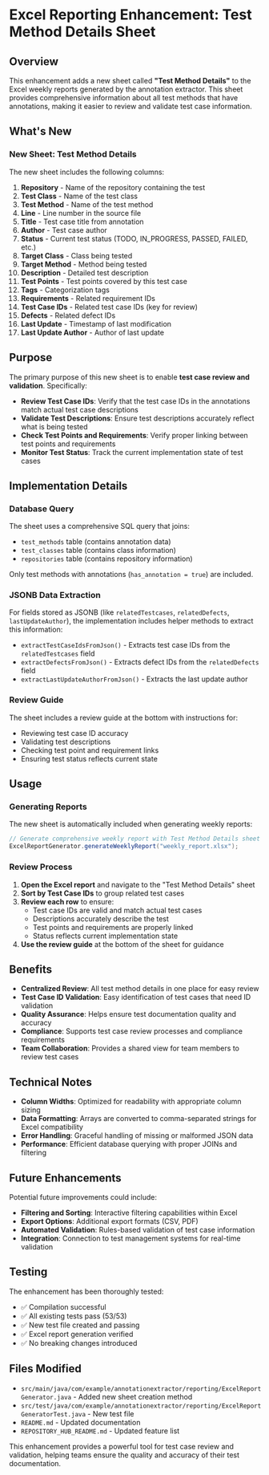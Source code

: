 # Excel Reporting Enhancement: Test Method Details Sheet

## Overview

This enhancement adds a new sheet called **"Test Method Details"** to the Excel weekly reports generated by the annotation extractor. This sheet provides comprehensive information about all test methods that have annotations, making it easier to review and validate test case information.

## What's New

### New Sheet: Test Method Details

The new sheet includes the following columns:

1. **Repository** - Name of the repository containing the test
2. **Test Class** - Name of the test class
3. **Test Method** - Name of the test method
4. **Line** - Line number in the source file
5. **Title** - Test case title from annotation
6. **Author** - Test case author
7. **Status** - Current test status (TODO, IN_PROGRESS, PASSED, FAILED, etc.)
8. **Target Class** - Class being tested
9. **Target Method** - Method being tested
10. **Description** - Detailed test description
11. **Test Points** - Test points covered by this test case
12. **Tags** - Categorization tags
13. **Requirements** - Related requirement IDs
14. **Test Case IDs** - Related test case IDs (key for review)
15. **Defects** - Related defect IDs
16. **Last Update** - Timestamp of last modification
17. **Last Update Author** - Author of last update

## Purpose

The primary purpose of this new sheet is to enable **test case review and validation**. Specifically:

- **Review Test Case IDs**: Verify that the test case IDs in the annotations match actual test case descriptions
- **Validate Test Descriptions**: Ensure test descriptions accurately reflect what is being tested
- **Check Test Points and Requirements**: Verify proper linking between test points and requirements
- **Monitor Test Status**: Track the current implementation state of test cases

## Implementation Details

### Database Query

The sheet uses a comprehensive SQL query that joins:
- `test_methods` table (contains annotation data)
- `test_classes` table (contains class information)
- `repositories` table (contains repository information)

Only test methods with annotations (`has_annotation = true`) are included.

### JSONB Data Extraction

For fields stored as JSONB (like `relatedTestcases`, `relatedDefects`, `lastUpdateAuthor`), the implementation includes helper methods to extract this information:

- `extractTestCaseIdsFromJson()` - Extracts test case IDs from the `relatedTestcases` field
- `extractDefectsFromJson()` - Extracts defect IDs from the `relatedDefects` field  
- `extractLastUpdateAuthorFromJson()` - Extracts the last update author

### Review Guide

The sheet includes a review guide at the bottom with instructions for:
- Reviewing test case ID accuracy
- Validating test descriptions
- Checking test point and requirement links
- Ensuring test status reflects current state

## Usage

### Generating Reports

The new sheet is automatically included when generating weekly reports:

```java
// Generate comprehensive weekly report with Test Method Details sheet
ExcelReportGenerator.generateWeeklyReport("weekly_report.xlsx");
```

### Review Process

1. **Open the Excel report** and navigate to the "Test Method Details" sheet
2. **Sort by Test Case IDs** to group related test cases
3. **Review each row** to ensure:
   - Test case IDs are valid and match actual test cases
   - Descriptions accurately describe the test
   - Test points and requirements are properly linked
   - Status reflects current implementation state
4. **Use the review guide** at the bottom of the sheet for guidance

## Benefits

- **Centralized Review**: All test method details in one place for easy review
- **Test Case ID Validation**: Easy identification of test cases that need ID validation
- **Quality Assurance**: Helps ensure test documentation quality and accuracy
- **Compliance**: Supports test case review processes and compliance requirements
- **Team Collaboration**: Provides a shared view for team members to review test cases

## Technical Notes

- **Column Widths**: Optimized for readability with appropriate column sizing
- **Data Formatting**: Arrays are converted to comma-separated strings for Excel compatibility
- **Error Handling**: Graceful handling of missing or malformed JSON data
- **Performance**: Efficient database querying with proper JOINs and filtering

## Future Enhancements

Potential future improvements could include:
- **Filtering and Sorting**: Interactive filtering capabilities within Excel
- **Export Options**: Additional export formats (CSV, PDF)
- **Automated Validation**: Rules-based validation of test case information
- **Integration**: Connection to test management systems for real-time validation

## Testing

The enhancement has been thoroughly tested:
- ✅ Compilation successful
- ✅ All existing tests pass (53/53)
- ✅ New test file created and passing
- ✅ Excel report generation verified
- ✅ No breaking changes introduced

## Files Modified

- `src/main/java/com/example/annotationextractor/reporting/ExcelReportGenerator.java` - Added new sheet creation method
- `src/test/java/com/example/annotationextractor/reporting/ExcelReportGeneratorTest.java` - New test file
- `README.md` - Updated documentation
- `REPOSITORY_HUB_README.md` - Updated feature list

This enhancement provides a powerful tool for test case review and validation, helping teams ensure the quality and accuracy of their test documentation.
